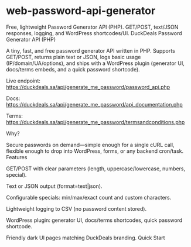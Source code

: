 # web-password-api-generator
Free, lightweight Password Generator API (PHP). GET/POST, text/JSON responses, logging, and WordPress shortcodes/UI.
DuckDeals Password Generator API (PHP)

A tiny, fast, and free password generator API written in PHP. Supports GET/POST, returns plain text or JSON, logs basic usage (IP/domain/UA/options), and ships with a WordPress plugin (generator UI, docs/terms embeds, and a quick password shortcode).

Live endpoint: https://duckdeals.sa/api/generate_me_password/password_api.php

Docs: https://duckdeals.sa/api/generate_me_password/api_documentation.php

Terms: https://duckdeals.sa/api/generate_me_password/termsandconditions.php

Why?

Secure passwords on demand—simple enough for a single cURL call, flexible enough to drop into WordPress, forms, or any backend cron/task.
Features

GET/POST with clear parameters (length, uppercase/lowercase, numbers, special).

Text or JSON output (format=text|json).

Configurable specials: min/max/exact count and custom characters.

Lightweight logging to CSV (no password content stored).

WordPress plugin: generator UI, docs/terms shortcodes, quick password shortcode.

Friendly dark UI pages matching DuckDeals branding.
Quick Start
